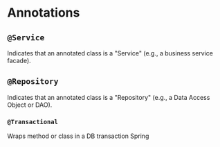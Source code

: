 # Annotations

## `@Service`

Indicates that an annotated class is a "Service" (e.g., a business service facade).

## `@Repository`

Indicates that an annotated class is a "Repository" (e.g., a Data Access Object or DAO).

### `@Transactional`

Wraps method or class in a DB transaction Spring
